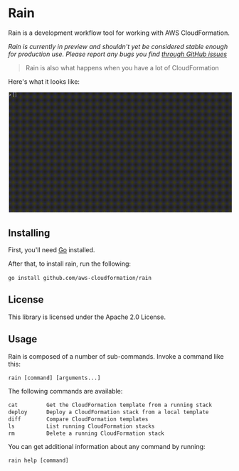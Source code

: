 # Rain

Rain is a development workflow tool for working with AWS CloudFormation.

*Rain is currently in preview and shouldn't yet be considered stable enough for production use. Please report any bugs you find [through GitHub issues](https://github.com/aws-cloudformation/rain/issues)*

> Rain is also what happens when you have a lot of CloudFormation

Here's what it looks like:

![Make it Rain](./media/rain.gif)

## Installing

First, you'll need [Go](https://golang.org/) installed.

After that, to install rain, run the following:

`go install github.com/aws-cloudformation/rain`

## License

This library is licensed under the Apache 2.0 License. 

## Usage

Rain is composed of a number of sub-commands. Invoke a command like this:

```
rain [command] [arguments...]
```

The following commands are available:

```
cat         Get the CloudFormation template from a running stack
deploy      Deploy a CloudFormation stack from a local template
diff        Compare CloudFormation templates
ls          List running CloudFormation stacks
rm          Delete a running CloudFormation stack
```

You can get additional information about any command by running:

```
rain help [command]
```
